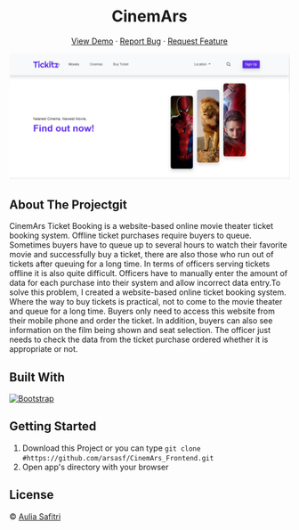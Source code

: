 <h1 align='center'>CinemArs</h1>
  <p align="center">
    <a href="#/">View Demo</a>
    ·
    <a href="https://github.com/arsasf/CinemArs_Frontend/issues">Report Bug</a>
    ·
    <a href="https://github.com/arsasf/CinemArs_Frontend/pulls">Request Feature</a>
  </p>

![Image Banner](image_banner.png)

## About The Projectgit

CinemArs Ticket Booking is a website-based online movie theater ticket booking system. Offline ticket purchases require buyers to queue. Sometimes buyers have to queue up to several hours to watch their favorite movie and successfully buy a ticket, there are also those who run out of tickets after queuing for a long time. In terms of officers serving tickets offline it is also quite difficult. Officers have to manually enter the amount of data for each purchase into their system and allow incorrect data entry.To solve this problem, I created a website-based online ticket booking system. Where the way to buy tickets is practical, not to come to the movie theater and queue for a long time. Buyers only need to access this website from their mobile phone and order the ticket. In addition, buyers can also see information on the film being shown and seat selection. The officer just needs to check the data from the ticket purchase ordered whether it is appropriate or not.

## Built With

[![Bootstrap](https://img.shields.io/badge/Bootstrap-v5.0.x-blue)](https://getbootstrap.com/)

## Getting Started

1. Download this Project or you can type `git clone #https://github.com/arsasf/CinemArs_Frontend.git`
2. Open app's directory with your browser

## License

© [Aulia Safitri](https://github.com/arsasf/)
